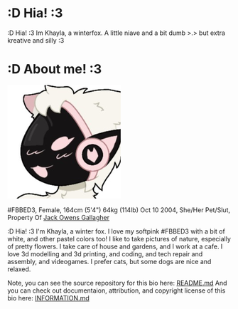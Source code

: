 # :D Hia! :3
:D Hia! :3 Im Khayla, a winterfox. A little niave and a bit dumb >.> but extra kreative and silly :3

# :D About me! :3

![Image Failed to Load](./assets/profile.jpeg)

#FBBED3, Female, 164cm (5'4") 64kg (114lb) Oct 10 2004, She/Her Pet/Slut, Property Of [Jack Owens Gallagher](https://khaylapaws.me/abouthim)


:D Hia! :3 I'm Khayla, a winter fox. I love my softpink #FBBED3 with a bit of white, and other pastel colors too! I like to take pictures of nature, especially of pretty flowers. I take care of house and gardens, and I work at a cafe. I love 3d modelling and 3d printing, and coding, and tech repair and assembly, and videogames. I prefer cats, but some dogs are nice and relaxed.



Note, you can see the source repository for this bio here: [README.md](./README.md)
And you can check out documentaion, attribution, and copyright license of this bio here: [INFORMATION.md](./INFORMATION.md)
